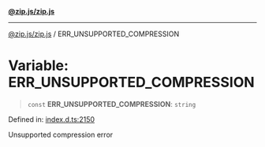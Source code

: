 [**@zip.js/zip.js**](../README.md)

***

[@zip.js/zip.js](../globals.md) / ERR\_UNSUPPORTED\_COMPRESSION

# Variable: ERR\_UNSUPPORTED\_COMPRESSION

> `const` **ERR\_UNSUPPORTED\_COMPRESSION**: `string`

Defined in: [index.d.ts:2150](https://github.com/gildas-lormeau/zip.js/blob/c6ab5788eadb09dbc23208b1e438b2eec4ffa531/index.d.ts#L2150)

Unsupported compression error
